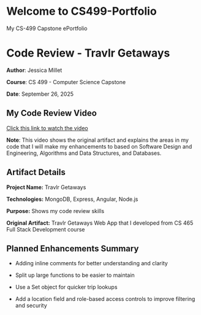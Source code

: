 # Welcome to CS499-Portfolio
My CS-499 Capstone ePortfolio

# Code Review - Travlr Getaways

**Author**: Jessica Millet

**Course**: CS 499 - Computer Science Capstone

**Date**: September 26, 2025

## My Code Review Video

[Click this link to watch the video](https://www.dropbox.com/scl/fi/2wrfhek0ft3zcxj4kelc5/Travlr-Getaways-Code-Review.mp4?rlkey=gmq60dhkjmo4vg1hruoivjjm4&st=ggvr7bpl&dl=0) 

**Note**: This video shows the original artifact and explains the areas in my code that I will make my enhancements to based on Software Design and Engineering, Algorithms and Data Structures, and Databases. 

## Artifact Details

**Project Name:** Travlr Getaways 

**Technologies:** MongoDB, Express, Angular, Node.js

**Purpose:** Shows my code review skills

**Original Artifact:** Travlr Getaways Web App that I developed from CS 465 Full Stack Development course

## Planned Enhancements Summary 

* Adding inline comments for better understanding and clarity

* Split up large functions to be easier to maintain

* Use a Set object for quicker trip lookups

* Add a location field and role-based access controls to improve filtering and security


